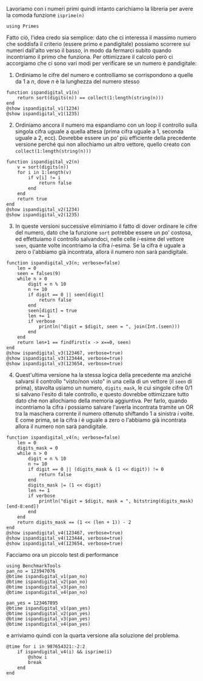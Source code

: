 <!--This file was generated, do not modify it.-->
Lavoriamo con i numeri primi quindi intanto carichiamo la libreria per avere la comoda funzione `isprime(n)`

````julia:ex1
using Primes
````

Fatto ciò, l'idea credo sia semplice: dato che ci interessa il massimo numero che soddisfa il criterio (essere primo e pandigitale) possiamo scorrere sui numeri dall'alto verso il basso, in modo da fermarci subito quando incontriamo il primo che funziona. Per ottimizzare il calcolo però ci accorgiamo che ci sono vari modi per verificare se un numero è pandigitale:

1. Ordiniamo le cifre del numero e controlliamo se corrispondono a quelle da 1 a $n$, dove $n$ è la lunghezza del numero stesso

````julia:ex2
function ispandigital_v1(n)
	return sort(digits(n)) == collect(1:length(string(n)))
end
@show ispandigital_v1(1234)
@show ispandigital_v1(1235)
````

2. Ordiniamo ancora il numero ma espandiamo con un loop il controllo sulla singola cifra uguale a quella attesa (prima cifra uguale a 1, seconda uguale a 2, ecc). Dovrebbe essere un po' più efficiente della precedente versione perché qui non allochiamo un altro vettore, quello creato con `collect(1:length(string(n)))`

````julia:ex3
function ispandigital_v2(n)
	v = sort(digits(n))
	for i in 1:length(v)
		if v[i] != i
			return false
		end
	end
	return true
end
@show ispandigital_v2(1234)
@show ispandigital_v2(1235)
````

3. In queste versioni successive eliminiamo il fatto di dover ordinare le cifre del numero, dato che la funzione `sort` potrebbe essere un po' costosa, ed effettuiamo il controllo salvandoci, nelle celle $i$-esime del vettore `seen`, quante volte incontriamo la cifra $i$-esima. Se la cifra è uguale a zero o l'abbiamo già incontrata, allora il numero non sarà pandigitale.

````julia:ex4
function ispandigital_v3(n; verbose=false)
    len = 0
    seen = falses(9)
    while n > 0
        digit = n % 10
        n ÷= 10
        if digit == 0 || seen[digit]
            return false
        end
        seen[digit] = true
        len += 1
		if verbose
			println("digit = $digit, seen = ", join(Int.(seen)))
		end
    end
	return len+1 == findfirst(x -> x==0, seen)
end
@show ispandigital_v3(123467, verbose=true)
@show ispandigital_v3(123444, verbose=true)
@show ispandigital_v3(123654, verbose=true)
````

4. Quest'ultima versione ha la stessa logica della precedente ma anziché salvarsi il controllo "visto/non visto" in una cella di un vettore (il `seen` di prima), stavolta usiamo un numero, `digits_mask`, le cui singole cifre 0/1 si salvano l'esito di tale controllo, e questo dovrebbe ottimizzare tutto dato che non allochiamo della memoria aggiuntiva. Per farlo, quando incontriamo la cifra $i$ possiamo salvare l'averla incontrata tramite un OR tra la maschera corrente il numero ottenuto shiftando 1 a sinistra $i$ volte. E come prima, se la cifra $i$ è uguale a zero o l'abbiamo già incontrata allora il numero non sarà pandigitale.

````julia:ex5
function ispandigital_v4(n; verbose=false)
    len = 0
    digits_mask = 0
    while n > 0
        digit = n % 10
        n ÷= 10
        if digit == 0 || (digits_mask & (1 << digit)) != 0
            return false
        end
        digits_mask |= (1 << digit)
        len += 1
		if verbose
			println("digit = $digit, mask = ", bitstring(digits_mask)[end-8:end])
		end
    end
    return digits_mask == (1 << (len + 1)) - 2
end
@show ispandigital_v4(123467, verbose=true)
@show ispandigital_v4(123444, verbose=true)
@show ispandigital_v4(123654, verbose=true)
````

Facciamo ora un piccolo test di performance

````julia:ex6
using BenchmarkTools
pan_no = 123947076
@btime ispandigital_v1(pan_no)
@btime ispandigital_v2(pan_no)
@btime ispandigital_v3(pan_no)
@btime ispandigital_v4(pan_no)
````

````julia:ex7
pan_yes = 123467895
@btime ispandigital_v1(pan_yes)
@btime ispandigital_v2(pan_yes)
@btime ispandigital_v3(pan_yes)
@btime ispandigital_v4(pan_yes)
````

e arriviamo quindi con la quarta versione alla soluzione del problema.

````julia:ex8
@time for i in 987654321:-2:2
	if ispandigital_v4(i) && isprime(i)
		@show i
		break
	end
end
````

